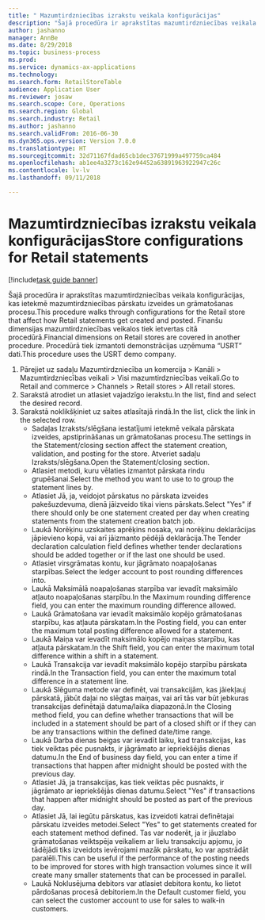 ```yaml
--- 
title: " Mazumtirdzniecības izrakstu veikala konfigurācijas"
description: "Šajā procedūra ir aprakstītas mazumtirdzniecības veikala konfigurācijas, kas ietekmē mazumtirdzniecības pārskatu izveides un grāmatošanas procesu."
author: jashanno
manager: AnnBe
ms.date: 8/29/2018
ms.topic: business-process
ms.prod: 
ms.service: dynamics-ax-applications
ms.technology: 
ms.search.form: RetailStoreTable
audience: Application User
ms.reviewer: josaw
ms.search.scope: Core, Operations
ms.search.region: Global
ms.search.industry: Retail
ms.author: jashanno
ms.search.validFrom: 2016-06-30
ms.dyn365.ops.version: Version 7.0.0
ms.translationtype: HT
ms.sourcegitcommit: 32d71167fdad65cb1dec37671999a497759ca484
ms.openlocfilehash: ab1ee4a3273c162e94452a63891963922947c26c
ms.contentlocale: lv-lv
ms.lasthandoff: 09/11/2018

---
```

# <a name="store-configurations-for-retail-statements"></a><span data-ttu-id="86086-103"> Mazumtirdzniecības izrakstu veikala konfigurācijas</span><span class="sxs-lookup"><span data-stu-id="86086-103">Store configurations for Retail statements</span></span>

[!include[task guide banner](../includes/task-guide-banner.md)]

<span data-ttu-id="86086-104">Šajā procedūra ir aprakstītas mazumtirdzniecības veikala konfigurācijas, kas ietekmē mazumtirdzniecības pārskatu izveides un grāmatošanas procesu.</span><span class="sxs-lookup"><span data-stu-id="86086-104">This procedure walks through configurations for the Retail store that affect how Retail statements get created and posted.</span></span> <span data-ttu-id="86086-105">Finanšu dimensijas mazumtirdzniecības veikalos tiek ietvertas citā procedūrā.</span><span class="sxs-lookup"><span data-stu-id="86086-105">Financial dimensions on Retail stores are covered in another procedure.</span></span> <span data-ttu-id="86086-106">Procedūrā tiek izmantoti demonstrācijas uzņēmuma “USRT” dati.</span><span class="sxs-lookup"><span data-stu-id="86086-106">This procedure uses the USRT demo company.</span></span>

1. <span data-ttu-id="86086-107">Pārejiet uz sadaļu Mazumtirdzniecība un komercija > Kanāli > Mazumtirdzniecības veikali > Visi mazumtirdzniecības veikali.</span><span class="sxs-lookup"><span data-stu-id="86086-107">Go to Retail and commerce > Channels > Retail stores > All retail stores.</span></span>
2. <span data-ttu-id="86086-108">Sarakstā atrodiet un atlasiet vajadzīgo ierakstu.</span><span class="sxs-lookup"><span data-stu-id="86086-108">In the list, find and select the desired record.</span></span>
3. <span data-ttu-id="86086-109">Sarakstā noklikšķiniet uz saites atlasītajā rindā.</span><span class="sxs-lookup"><span data-stu-id="86086-109">In the list, click the link in the selected row.</span></span>
    * <span data-ttu-id="86086-110">Sadaļas Izraksts/slēgšana iestatījumi ietekmē veikala pārskata izveides, apstiprināšanas un grāmatošanas procesu.</span><span class="sxs-lookup"><span data-stu-id="86086-110">The settings in the Statement/closing section affect the statement creation, validation, and posting for the store.</span></span>  <span data-ttu-id="86086-111">Atveriet sadaļu Izraksts/slēgšana.</span><span class="sxs-lookup"><span data-stu-id="86086-111">Open the Statement/closing section.</span></span>  
    * <span data-ttu-id="86086-112">Atlasiet metodi, kuru vēlaties izmantot pārskata rindu grupēšanai.</span><span class="sxs-lookup"><span data-stu-id="86086-112">Select the method you want to use to to group the statement lines by.</span></span>  
    * <span data-ttu-id="86086-113">Atlasiet Jā, ja, veidojot pārskatus no pārskata izveides pakešuzdevuma, dienā jāizveido tikai viens pārskats.</span><span class="sxs-lookup"><span data-stu-id="86086-113">Select "Yes" if there should only be one statement created per day when creating statements from the statement creation batch job.</span></span>  
    * <span data-ttu-id="86086-114">Laukā Norēķinu uzskaites aprēķins nosaka, vai norēķinu deklarācijas jāpievieno kopā, vai arī jāizmanto pēdējā deklarācija.</span><span class="sxs-lookup"><span data-stu-id="86086-114">The Tender declaration calculation field defines whether tender declarations should be added together or if the last one should be used.</span></span>  
    * <span data-ttu-id="86086-115">Atlasiet virsgrāmatas kontu, kur jāgrāmato noapaļošanas starpības.</span><span class="sxs-lookup"><span data-stu-id="86086-115">Select the ledger account to post rounding differences into.</span></span>  
    * <span data-ttu-id="86086-116">Laukā Maksimālā noapaļošanas starpība var ievadīt maksimālo atļauto noapaļošanas starpību.</span><span class="sxs-lookup"><span data-stu-id="86086-116">In the Maximum rounding difference field, you can enter the maximum rounding difference allowed.</span></span>  
    * <span data-ttu-id="86086-117">Laukā Grāmatošana var ievadīt maksimālo kopējo grāmatošanas starpību, kas atļauta pārskatam.</span><span class="sxs-lookup"><span data-stu-id="86086-117">In the Posting field, you can enter the maximum total posting difference allowed for a statement.</span></span>  
    * <span data-ttu-id="86086-118">Laukā Maiņa var ievadīt maksimālo kopējo maiņas starpību, kas atļauta pārskatam.</span><span class="sxs-lookup"><span data-stu-id="86086-118">In the Shift field, you can enter the maximum total difference within a shift in a statement.</span></span>  
    * <span data-ttu-id="86086-119">Laukā Transakcija var ievadīt maksimālo kopējo starpību pārskata rindā.</span><span class="sxs-lookup"><span data-stu-id="86086-119">In the Transaction field, you can enter the maximum total difference in a statement line.</span></span>  
    * <span data-ttu-id="86086-120">Laukā Slēguma metode var definēt, vai transakcijām, kas jāiekļauj pārskatā, jābūt daļai no slēgtas maiņas, vai arī tās var būt jebkuras transakcijas definētajā datuma/laika diapazonā.</span><span class="sxs-lookup"><span data-stu-id="86086-120">In the Closing method field, you can define whether transactions that will be included in a statement should be part of a closed shift or if they can be any transactions within the defined date/time range.</span></span>  
    * <span data-ttu-id="86086-121">Laukā Darba dienas beigas var ievadīt laiku, kad transakcijas, kas tiek veiktas pēc pusnakts, ir jāgrāmato ar iepriekšējās dienas datumu.</span><span class="sxs-lookup"><span data-stu-id="86086-121">In the End of business day field, you can enter a time if transactions that happen after midnight should be posted with the previous day.</span></span>  
    * <span data-ttu-id="86086-122">Atlasiet Jā, ja transakcijas, kas tiek veiktas pēc pusnakts, ir jāgrāmato ar iepriekšējās dienas datumu.</span><span class="sxs-lookup"><span data-stu-id="86086-122">Select "Yes" if transactions that happen after midnight should be posted as part of the previous day.</span></span>  
    * <span data-ttu-id="86086-123">Atlasiet Jā, lai iegūtu pārskatus, kas izveidoti katrai definētajai pārskatu izveides metodei.</span><span class="sxs-lookup"><span data-stu-id="86086-123">Select "Yes" to get statements created for each statement method defined.</span></span> <span data-ttu-id="86086-124">Tas var noderēt, ja ir jāuzlabo grāmatošanas veiktspēja veikaliem ar lielu transakciju apjomu, jo tādējādi tiks izveidots ievērojami mazāk pārskatu, ko var apstrādāt paralēli.</span><span class="sxs-lookup"><span data-stu-id="86086-124">This can be useful if the performance of the posting needs to be improved for stores with high transaction volumes since it will create many smaller statements that can be processed in parallel.</span></span>  
    * <span data-ttu-id="86086-125">Laukā Noklusējuma debitors var atlasiet debitora kontu, ko lietot pārdošanas procesā debitoriem.</span><span class="sxs-lookup"><span data-stu-id="86086-125">In the Default customer field, you can select the customer account to use for sales to walk-in customers.</span></span>  



